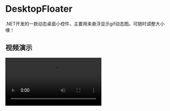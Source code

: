# DesktopFloater
.NET开发的一款动态桌面小控件，主要用来悬浮显示gif动态图。可随时调整大小噢！

## 视频演示
<video src="https://github.com/AiziChen/DesktopFloater/raw/master/snapshot/test_show.wmv">Your browser don't support this video</video>
